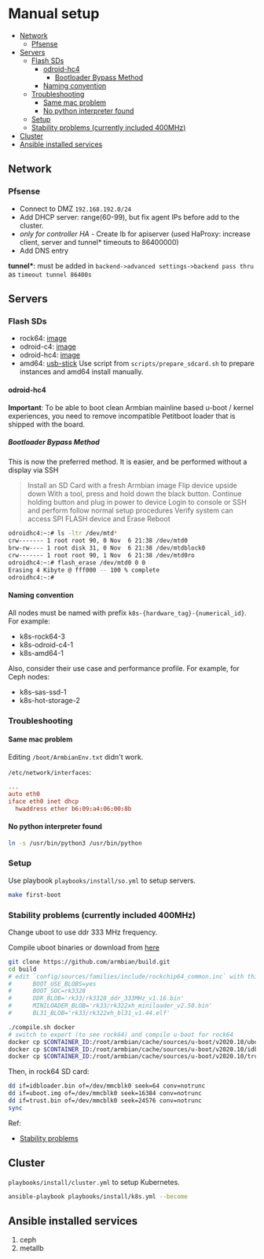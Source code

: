 # Manual setup <!-- omit from toc -->

- [Network](#network)
  - [Pfsense](#pfsense)
- [Servers](#servers)
  - [Flash SDs](#flash-sds)
    - [odroid-hc4](#odroid-hc4)
      - [Bootloader Bypass Method](#bootloader-bypass-method)
    - [Naming convention](#naming-convention)
  - [Troubleshooting](#troubleshooting)
    - [Same mac problem](#same-mac-problem)
    - [No python interpreter found](#no-python-interpreter-found)
  - [Setup](#setup)
  - [Stability problems (currently included 400MHz)](#stability-problems-currently-included-400mhz)
- [Cluster](#cluster)
- [Ansible installed services](#ansible-installed-services)

## Network

### Pfsense

- Connect to DMZ `192.168.192.0/24`
- Add DHCP server: range(60-99), but fix agent IPs before add to the cluster.
- _only for controller HA_ - Create lb for apiserver (used HaProxy: increase client, server and
  tunnel\* timeouts to 86400000)
- Add DNS entry

**tunnel\***: must be added in `backend->advanced settings->backend pass thru` as
`timeout tunnel 86400s`

## Servers

### Flash SDs

- rock64: [image](https://www.armbian.com/rock64/)
- odroid-c4: [image](https://www.armbian.com/odroid-c4/)
- odroid-hc4: [image](https://www.armbian.com/odroid-hc4/)
- amd64: [usb-stick](https://releases.ubuntu.com/22.04/) Use script from `scripts/prepare_sdcard.sh`
  to prepare instances and amd64 install manually.

#### odroid-hc4

**Important**: To be able to boot clean Armbian mainline based u-boot / kernel experiences, you need
to remove incompatible Petitboot loader that is shipped with the board.

##### Bootloader Bypass Method

This is now the preferred method. It is easier, and be performed without a display via SSH

> Install an SD Card with a fresh Armbian image Flip device upside down With a tool, press and hold
> down the black button. Continue holding button and plug in power to device Login to console or SSH
> and perform follow normal setup procedures Verify system can access SPI FLASH device and Erase
> Reboot

```bash
odroidhc4:~:# ls -ltr /dev/mtd*
crw------- 1 root root 90, 0 Nov  6 21:38 /dev/mtd0
brw-rw---- 1 root disk 31, 0 Nov  6 21:38 /dev/mtdblock0
crw------- 1 root root 90, 1 Nov  6 21:38 /dev/mtd0ro
odroidhc4:~:# flash_erase /dev/mtd0 0 0
Erasing 4 Kibyte @ fff000 -- 100 % complete
odroidhc4:~:#
```

#### Naming convention

All nodes must be named with prefix `k8s-{hardware_tag}-{numerical_id}`. For example:

- k8s-rock64-3
- k8s-odroid-c4-1
- k8s-amd64-1

Also, consider their use case and performance profile. For example, for Ceph nodes:

- k8s-sas-ssd-1
- k8s-hot-storage-2

### Troubleshooting

#### Same mac problem

Editing `/boot/ArmbianEnv.txt` didn't work.

`/etc/network/interfaces`:

```conf
...
auto eth0
iface eth0 inet dhcp
  hwaddress ether b6:09:a4:06:00:8b
```

#### No python interpreter found

```bash
ln -s /usr/bin/python3 /usr/bin/python
```

### Setup

Use playbook `playbooks/install/so.yml` to setup servers.

```bash
make first-boot
```

### Stability problems (currently included 400MHz)

Change uboot to use ddr 333 MHz frequency.

Compile uboot binaries or download from [here](https://nextcloud.grigri.cloud/f/451602)

```bash
git clone https://github.com/armbian/build.git
cd build
# edit `config/sources/families/include/rockchip64_common.inc` with this values for rock64:
#      BOOT_USE_BLOBS=yes
#      BOOT_SOC=rk3328
#      DDR_BLOB='rk33/rk3328_ddr_333MHz_v1.16.bin'
#      MINILOADER_BLOB='rk33/rk322xh_miniloader_v2.50.bin'
#      BL31_BLOB='rk33/rk322xh_bl31_v1.44.elf'

./compile.sh docker
# switch to expert (to see rock64) and compile u-boot for rock64
docker cp $CONTAINER_ID:/root/armbian/cache/sources/u-boot/v2020.10/uboot.img .
docker cp $CONTAINER_ID:/root/armbian/cache/sources/u-boot/v2020.10/idbloader.bin .
docker cp $CONTAINER_ID:/root/armbian/cache/sources/u-boot/v2020.10/trust.bin .

```

Then, in rock64 SD card:

```bash
dd if=idbloader.bin of=/dev/mmcblk0 seek=64 conv=notrunc
dd if=uboot.img of=/dev/mmcblk0 seek=16384 conv=notrunc
dd if=trust.bin of=/dev/mmcblk0 seek=24576 conv=notrunc
sync
```

Ref:

- [Stability problems](https://forum.armbian.com/topic/15082-rock64-focal-fossa-memory-frequency/?tab=comments#comment-108127)

## Cluster

`playbooks/install/cluster.yml` to setup Kubernetes.

```bash
ansible-playbook playbooks/install/k8s.yml --become
```

## Ansible installed services

1. ceph
2. metallb
